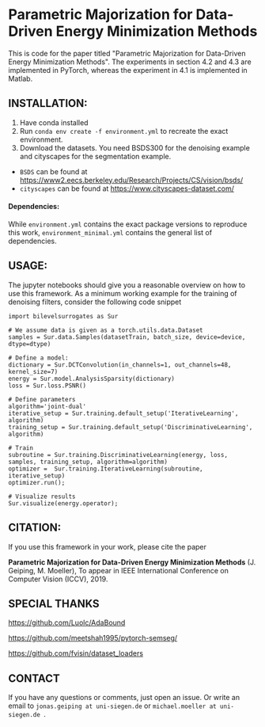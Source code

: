 # Parametric Majorization for Data-Driven Energy Minimization Methods


This is code for the paper titled "Parametric Majorization for Data-Driven Energy Minimization Methods". The experiments in section 4.2 and 4.3 are implemented in PyTorch, whereas the experiment in 4.1 is implemented in Matlab.


## INSTALLATION:

1) Have conda installed
2) Run ```conda env create -f environment.yml``` to recreate the exact environment.
3) Download the datasets. You need BSDS300 for the denoising example and cityscapes for the segmentation example.
- ```BSDS``` can be found at https://www2.eecs.berkeley.edu/Research/Projects/CS/vision/bsds/
- ```cityscapes``` can be found at https://www.cityscapes-dataset.com/

#### Dependencies:

While ```environment.yml``` contains the exact package versions to reproduce this work, ```environment_minimal.yml``` contains the general list of dependencies.

## USAGE:

The jupyter notebooks should give you a reasonable overview on how to use this framework.
As a minimum working example for the training of denoising filters, consider the following code snippet
```
import bilevelsurrogates as Sur

# We assume data is given as a torch.utils.data.Dataset
samples = Sur.data.Samples(datasetTrain, batch_size, device=device, dtype=dtype)

# Define a model:
dictionary = Sur.DCTConvolution(in_channels=1, out_channels=48, kernel_size=7)
energy = Sur.model.AnalysisSparsity(dictionary)
loss = Sur.loss.PSNR()

# Define parameters
algorithm='joint-dual'
iterative_setup = Sur.training.default_setup('IterativeLearning', algorithm)
training_setup = Sur.training.default_setup('DiscriminativeLearning', algorithm)

# Train
subroutine = Sur.training.DiscriminativeLearning(energy, loss, samples, training_setup, algorithm=algorithm)
optimizer =  Sur.training.IterativeLearning(subroutine, iterative_setup)
optimizer.run();

# Visualize results
Sur.visualize(energy.operator);
```


## CITATION:

If you use this framework in your work, please cite the paper

**Parametric Majorization for Data-Driven Energy Minimization Methods**
    (J. Geiping, M. Moeller),
    To appear in IEEE International Conference on Computer Vision (ICCV), 2019.


## SPECIAL THANKS

https://github.com/Luolc/AdaBound

https://github.com/meetshah1995/pytorch-semseg/

https://github.com/fvisin/dataset_loaders

## CONTACT
If you have any questions or comments, just open an issue.
Or write an email to ```jonas.geiping at uni-siegen.de``` or ```michael.moeller at uni-siegen.de ```.
